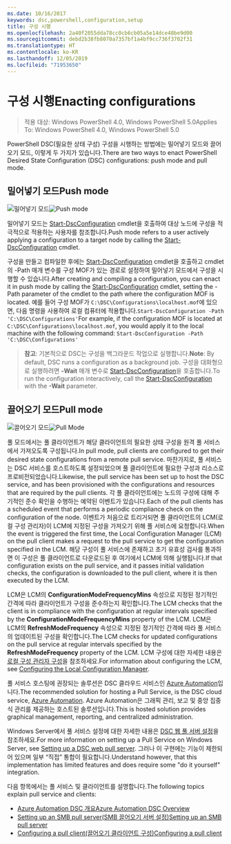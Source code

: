 ```yaml
---
ms.date: 10/16/2017
keywords: dsc,powershell,configuration,setup
title: 구성 시행
ms.openlocfilehash: 2a40f2055dda78cc0cb6cb05a5e14dce48be9d00
ms.sourcegitcommit: debd2b38fb8070a7357bf1a4bf9cc736f3702f31
ms.translationtype: HT
ms.contentlocale: ko-KR
ms.lasthandoff: 12/05/2019
ms.locfileid: "71953650"
---
```

# <a name="enacting-configurations"></a><span data-ttu-id="646d0-103">구성 시행</span><span class="sxs-lookup"><span data-stu-id="646d0-103">Enacting configurations</span></span>

><span data-ttu-id="646d0-104">적용 대상: Windows PowerShell 4.0, Windows PowerShell 5.0</span><span class="sxs-lookup"><span data-stu-id="646d0-104">Applies To: Windows PowerShell 4.0, Windows PowerShell 5.0</span></span>

<span data-ttu-id="646d0-105">PowerShell DSC(필요한 상태 구성) 구성을 시행하는 방법에는 밀어넣기 모드와 끌어오기 모드, 이렇게 두 가지가 있습니다.</span><span class="sxs-lookup"><span data-stu-id="646d0-105">There are two ways to enact PowerShell Desired State Configuration (DSC) configurations: push mode and pull mode.</span></span>

## <a name="push-mode"></a><span data-ttu-id="646d0-106">밀어넣기 모드</span><span class="sxs-lookup"><span data-stu-id="646d0-106">Push mode</span></span>

<span data-ttu-id="646d0-107">![밀어넣기 모드](../images/pushModel.png "밀어넣기 모드 작동 방식")</span><span class="sxs-lookup"><span data-stu-id="646d0-107">![Push mode](../images/pushModel.png "How push mode works")</span></span>

<span data-ttu-id="646d0-108">밀어넣기 모드는 [Start-DscConfiguration](/powershell/module/psdesiredstateconfiguration/start-dscconfiguration) cmdlet을 호출하여 대상 노드에 구성을 적극적으로 적용하는 사용자를 참조합니다.</span><span class="sxs-lookup"><span data-stu-id="646d0-108">Push mode refers to a user actively applying a configuration to a target node by calling the [Start-DscConfiguration](/powershell/module/psdesiredstateconfiguration/start-dscconfiguration) cmdlet.</span></span>

<span data-ttu-id="646d0-109">구성을 만들고 컴파일한 후에는 [Start-DscConfiguration](/powershell/module/psdesiredstateconfiguration/start-dscconfiguration) cmdlet을 호출하고 cmdlet의 -Path 매개 변수를 구성 MOF가 있는 경로로 설정하여 밀어넣기 모드에서 구성을 시행할 수 있습니다.</span><span class="sxs-lookup"><span data-stu-id="646d0-109">After creating and compiling a configuration, you can enact it in push mode by calling the [Start-DscConfiguration](/powershell/module/psdesiredstateconfiguration/start-dscconfiguration) cmdlet, setting the -Path parameter of the cmdlet to the path where the configuration MOF is located.</span></span>
<span data-ttu-id="646d0-110">예를 들어 구성 MOF가 `C:\DSC\Configurations\localhost.mof`에 있으면, 다음 명령을 사용하여 로컬 컴퓨터에 적용합니다.`Start-DscConfiguration -Path 'C:\DSC\Configurations'`</span><span class="sxs-lookup"><span data-stu-id="646d0-110">For example, if the configuration MOF is located at `C:\DSC\Configurations\localhost.mof`, you would apply it to the local machine with the following command: `Start-DscConfiguration -Path 'C:\DSC\Configurations'`</span></span>

> <span data-ttu-id="646d0-111">__참고__: 기본적으로 DSC는 구성을 백그라운드 작업으로 실행합니다.</span><span class="sxs-lookup"><span data-stu-id="646d0-111">__Note__: By default, DSC runs a configuration as a background job.</span></span> <span data-ttu-id="646d0-112">구성을 대화형으로 실행하려면 __-Wait__ 매개 변수로 [Start-DscConfiguration](/powershell/module/psdesiredstateconfiguration/start-dscconfiguration)을 호출합니다.</span><span class="sxs-lookup"><span data-stu-id="646d0-112">To run the configuration interactively, call the [Start-DscConfiguration](/powershell/module/psdesiredstateconfiguration/start-dscconfiguration) with the __-Wait__ parameter.</span></span>

## <a name="pull-mode"></a><span data-ttu-id="646d0-113">끌어오기 모드</span><span class="sxs-lookup"><span data-stu-id="646d0-113">Pull mode</span></span>

<span data-ttu-id="646d0-114">![끌어오기 모드](../images/pullModel.png "끌어오기 모드 작동 방식")</span><span class="sxs-lookup"><span data-stu-id="646d0-114">![Pull Mode](../images/pullModel.png "How pull mode works")</span></span>

<span data-ttu-id="646d0-115">풀 모드에서는 풀 클라이언트가 해당 클라이언트의 필요한 상태 구성을 원격 풀 서비스에서 가져오도록 구성됩니다.</span><span class="sxs-lookup"><span data-stu-id="646d0-115">In pull mode, pull clients are configured to get their desired state configurations from a remote pull service.</span></span>
<span data-ttu-id="646d0-116">마찬가지로, 풀 서비스는 DSC 서비스를 호스트하도록 설정되었으며 풀 클라이언트에 필요한 구성과 리소스로 프로비전되었습니다.</span><span class="sxs-lookup"><span data-stu-id="646d0-116">Likewise, the pull service has been set up to host the DSC service, and has been provisioned with the configurations and resources that are required by the pull clients.</span></span>
<span data-ttu-id="646d0-117">각 풀 클라이언트에는 노드의 구성에 대해 주기적인 준수 확인을 수행하는 예약된 이벤트가 있습니다.</span><span class="sxs-lookup"><span data-stu-id="646d0-117">Each of the pull clients has a scheduled event that performs a periodic compliance check on the configuration of the node.</span></span>
<span data-ttu-id="646d0-118">이벤트가 처음으로 트리거되면 풀 클라이언트의 LCM(로컬 구성 관리자)이 LCM에 지정된 구성을 가져오기 위해 풀 서비스에 요청합니다.</span><span class="sxs-lookup"><span data-stu-id="646d0-118">When the event is triggered the first time, the Local Configuration Manager (LCM) on the pull client makes a request to the pull service to get the configuration specified in the LCM.</span></span>
<span data-ttu-id="646d0-119">해당 구성이 풀 서비스에 존재하고 초기 유효성 검사를 통과하면 이 구성은 풀 클라이언트로 다운로드된 후 여기에서 LCM에 의해 실행됩니다.</span><span class="sxs-lookup"><span data-stu-id="646d0-119">If that configuration exists on the pull service, and it passes initial validation checks, the configuration is downloaded to the pull client, where it is then executed by the LCM.</span></span>

<span data-ttu-id="646d0-120">LCM은 LCM의 **ConfigurationModeFrequencyMins** 속성으로 지정된 정기적인 간격에 따라 클라이언트가 구성을 준수하는지 확인합니다.</span><span class="sxs-lookup"><span data-stu-id="646d0-120">The LCM checks that the client is in compliance with the configuration at regular intervals specified by the **ConfigurationModeFrequencyMins** property of the LCM.</span></span>
<span data-ttu-id="646d0-121">LCM은 LCM의 **RefreshModeFrequency** 속성으로 지정된 정기적인 간격에 따라 풀 서비스의 업데이트된 구성을 확인합니다.</span><span class="sxs-lookup"><span data-stu-id="646d0-121">The LCM checks for updated configurations on the pull service at regular intervals specified by the **RefreshModeFrequency** property of the LCM.</span></span>
<span data-ttu-id="646d0-122">LCM 구성에 대한 자세한 내용은 [로컬 구성 관리자 구성](../managing-nodes/metaConfig.md)을 참조하세요.</span><span class="sxs-lookup"><span data-stu-id="646d0-122">For information about configuring the LCM, see [Configuring the Local Configuration Manager](../managing-nodes/metaConfig.md).</span></span>

<span data-ttu-id="646d0-123">풀 서비스 호스팅에 권장되는 솔루션은 DSC 클라우드 서비스인 [Azure Automation](https://azure.microsoft.com/services/automation/)입니다.</span><span class="sxs-lookup"><span data-stu-id="646d0-123">The recommended solution for hosting a Pull Service, is the DSC cloud service, [Azure Automation](https://azure.microsoft.com/services/automation/).</span></span>
<span data-ttu-id="646d0-124">Azure Automation은 그래픽 관리, 보고 및 중앙 집중식 관리를 제공하는 호스트된 솔루션입니다.</span><span class="sxs-lookup"><span data-stu-id="646d0-124">This is hosted solution provides graphical management, reporting, and centralized administration.</span></span>

<span data-ttu-id="646d0-125">Windows Server에서 풀 서비스 설정에 대한 자세한 내용은 [DSC 웹 풀 서버 설정](pullServer.md)을 참조하세요.</span><span class="sxs-lookup"><span data-stu-id="646d0-125">For more information on setting up a Pull Service on Windows Server, see [Setting up a DSC web pull server](pullServer.md).</span></span>
<span data-ttu-id="646d0-126">그러나 이 구현에는 기능이 제한되어 있으며 일부 “직접” 통합이 필요합니다.</span><span class="sxs-lookup"><span data-stu-id="646d0-126">Understand however, that this implementation has limited features and does require some "do it yourself" integration.</span></span>

<span data-ttu-id="646d0-127">다음 항목에서는 풀 서비스 및 클라이언트를 설명합니다.</span><span class="sxs-lookup"><span data-stu-id="646d0-127">The following topics explain pull service and clients:</span></span>

- [<span data-ttu-id="646d0-128">Azure Automation DSC 개요</span><span class="sxs-lookup"><span data-stu-id="646d0-128">Azure Automation DSC Overview</span></span>](https://docs.microsoft.com/azure/automation/automation-dsc-overview)
- [<span data-ttu-id="646d0-129">Setting up an SMB pull server(SMB 끌어오기 서버 설정)</span><span class="sxs-lookup"><span data-stu-id="646d0-129">Setting up an SMB pull server</span></span>](pullServerSMB.md)
- [<span data-ttu-id="646d0-130">Configuring a pull client(끌어오기 클라이언트 구성)</span><span class="sxs-lookup"><span data-stu-id="646d0-130">Configuring a pull client</span></span>](pullClientConfigID.md)

